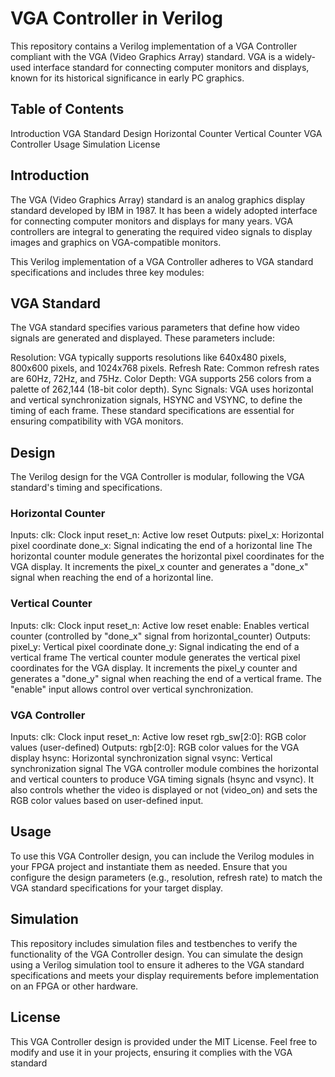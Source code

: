 # VGA Controller in Verilog
This repository contains a Verilog implementation of a VGA Controller compliant with the VGA (Video Graphics Array) standard. VGA is a widely-used interface standard for connecting computer monitors and displays, known for its historical significance in early PC graphics.

## Table of Contents
Introduction
VGA Standard
Design
Horizontal Counter
Vertical Counter
VGA Controller
Usage
Simulation
License

## Introduction
The VGA (Video Graphics Array) standard is an analog graphics display standard developed by IBM in 1987. It has been a widely adopted interface for connecting computer monitors and displays for many years. VGA controllers are integral to generating the required video signals to display images and graphics on VGA-compatible monitors.

This Verilog implementation of a VGA Controller adheres to VGA standard specifications and includes three key modules:

## VGA Standard
The VGA standard specifies various parameters that define how video signals are generated and displayed. These parameters include:

Resolution: VGA typically supports resolutions like 640x480 pixels, 800x600 pixels, and 1024x768 pixels.
Refresh Rate: Common refresh rates are 60Hz, 72Hz, and 75Hz.
Color Depth: VGA supports 256 colors from a palette of 262,144 (18-bit color depth).
Sync Signals: VGA uses horizontal and vertical synchronization signals, HSYNC and VSYNC, to define the timing of each frame.
These standard specifications are essential for ensuring compatibility with VGA monitors.

## Design
The Verilog design for the VGA Controller is modular, following the VGA standard's timing and specifications.

### Horizontal Counter
Inputs:
clk: Clock input
reset_n: Active low reset
Outputs:
pixel_x: Horizontal pixel coordinate
done_x: Signal indicating the end of a horizontal line
The horizontal counter module generates the horizontal pixel coordinates for the VGA display. It increments the pixel_x counter and generates a "done_x" signal when reaching the end of a horizontal line.

### Vertical Counter
Inputs:
clk: Clock input
reset_n: Active low reset
enable: Enables vertical counter (controlled by "done_x" signal from horizontal_counter)
Outputs:
pixel_y: Vertical pixel coordinate
done_y: Signal indicating the end of a vertical frame
The vertical counter module generates the vertical pixel coordinates for the VGA display. It increments the pixel_y counter and generates a "done_y" signal when reaching the end of a vertical frame. The "enable" input allows control over vertical synchronization.

### VGA Controller
Inputs:
clk: Clock input
reset_n: Active low reset
rgb_sw[2:0]: RGB color values (user-defined)
Outputs:
rgb[2:0]: RGB color values for the VGA display
hsync: Horizontal synchronization signal
vsync: Vertical synchronization signal
The VGA controller module combines the horizontal and vertical counters to produce VGA timing signals (hsync and vsync). It also controls whether the video is displayed or not (video_on) and sets the RGB color values based on user-defined input.

## Usage
To use this VGA Controller design, you can include the Verilog modules in your FPGA project and instantiate them as needed. Ensure that you configure the design parameters (e.g., resolution, refresh rate) to match the VGA standard specifications for your target display.

## Simulation
This repository includes simulation files and testbenches to verify the functionality of the VGA Controller design. You can simulate the design using a Verilog simulation tool to ensure it adheres to the VGA standard specifications and meets your display requirements before implementation on an FPGA or other hardware.

## License
This VGA Controller design is provided under the MIT License. Feel free to modify and use it in your projects, ensuring it complies with the VGA standard
